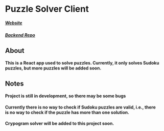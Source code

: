 # Puzzle Solver Client

##### [Website](https://puzzle-solver.netlify.app/)
##### [Backend Repo](https://github.com/JulianAR97/puzzle-solver)

## About 
#### This is a React app used to solve puzzles. Currently, it only solves Sudoku puzzles, but more puzzles will be added soon. 

## Notes
#### Project is still in development, so there may be some bugs
#### Currently there is no way to check if Sudoku puzzles are valid, i.e., there is no way to check if the puzzle has more than one solution. 
#### Crypogram solver will be added to this project soon.